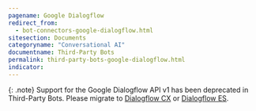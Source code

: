 ```yaml
---
pagename: Google Dialogflow
redirect_from:
  - bot-connectors-google-dialogflow.html
sitesection: Documents
categoryname: "Conversational AI"
documentname: Third-Party Bots
permalink: third-party-bots-google-dialogflow.html
indicator:
---
```


{: .note}
Support for the Google Dialogflow API v1 has been deprecated in Third-Party Bots. Please migrate to [Dialogflow CX](third-party-bots-google-dialogflow-cx-introduction.html) or [Dialogflow ES](third-party-bots-google-dialogflow-es-introduction.html).
